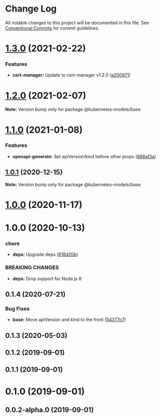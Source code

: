 # Change Log

All notable changes to this project will be documented in this file.
See [Conventional Commits](https://conventionalcommits.org) for commit guidelines.

# [1.3.0](https://github.com/tommy351/kubernetes-models-ts/compare/@kubernetes-models/base@1.2.0...@kubernetes-models/base@1.3.0) (2021-02-22)


### Features

* **cert-manager:** Update to cert-manager v1.2.0 ([a200971](https://github.com/tommy351/kubernetes-models-ts/commit/a200971e3f51d3faa072c98456734aec797cee81))





# [1.2.0](https://github.com/tommy351/kubernetes-models-ts/compare/@kubernetes-models/base@1.1.0...@kubernetes-models/base@1.2.0) (2021-02-07)

**Note:** Version bump only for package @kubernetes-models/base





# [1.1.0](https://github.com/tommy351/kubernetes-models-ts/compare/@kubernetes-models/base@1.0.1...@kubernetes-models/base@1.1.0) (2021-01-08)


### Features

* **openapi-generate:** Set apiVersion/kind before other props ([888af3a](https://github.com/tommy351/kubernetes-models-ts/commit/888af3a3d4622b97819bcb6174780c54da042f34))





## [1.0.1](https://github.com/tommy351/kubernetes-models-ts/compare/@kubernetes-models/base@1.0.0...@kubernetes-models/base@1.0.1) (2020-12-15)

**Note:** Version bump only for package @kubernetes-models/base





# [1.0.0](https://github.com/tommy351/kubernetes-models-ts/compare/@kubernetes-models/base@1.0.0...@kubernetes-models/base@1.0.0) (2020-11-17)



# 1.0.0 (2020-10-13)


### chore

* **deps:** Upgrade deps ([618d20b](https://github.com/tommy351/kubernetes-models-ts/commit/618d20b202ed91ee43814aa69e08a84f21d8ae1b))


### BREAKING CHANGES

* **deps:** Drop support for Node.js 8



## 0.1.4 (2020-07-21)


### Bug Fixes

* **base:** Move apiVersion and kind to the front ([54377c7](https://github.com/tommy351/kubernetes-models-ts/commit/54377c70c6cec9dfa10c2acb6e1cbca901589b80))



## 0.1.3 (2020-05-03)



## 0.1.2 (2019-09-01)



## 0.1.1 (2019-09-01)



# 0.1.0 (2019-09-01)



## 0.0.2-alpha.0 (2019-09-01)
